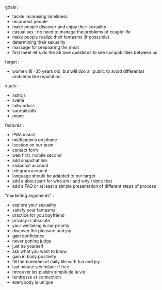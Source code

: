 goals :
 - tackle increasing loneliness
 - reconnect people
 - make people discover and enjoy their sexuality
 - casual sex : no need to manage the problems of couple life
 - make people realize their fantasms (if posssible)
 - determining their sexuality
 - massage for prepaaring the meat
 - first meet let's do the 36 love questions to see compabilities between us


target :
 - women 18 -35 years old, but will doo all public to avoid differentss problems like reputation

stack :
 - astrojs
 - svelte
 - tailwindcss
 - surrealistdb
 - pnpm

features :
 - PWA install
 - notifications on phone
 - location on our team
 - contact form
 - web first, mobile second
 - add snapchat link
 - snapchat account
 - telegram account
 - language should be adapted to our target
 - add a about part for who am i and why i done that
 - add a FAQ or at least a simple presentation of different steps of process

 "marketing arguments" :
 - explore your sexuality
 - satisfy your fantasms
 - practice for you boyfriend
 - privacy is absolute
 - your wellbeing is our priority
 - discover the pleasure and joy
 - gain confidence
 - never getting judge
 - just be yourself
 - ask what you want to know
 - gain in body positivity
 - fill the boredem of daily life with fun and joy
 - last minute sex helper if free
 - retrouver les plaisirs simple de la vie
 - tendresse et connection
 - everybody is unique
